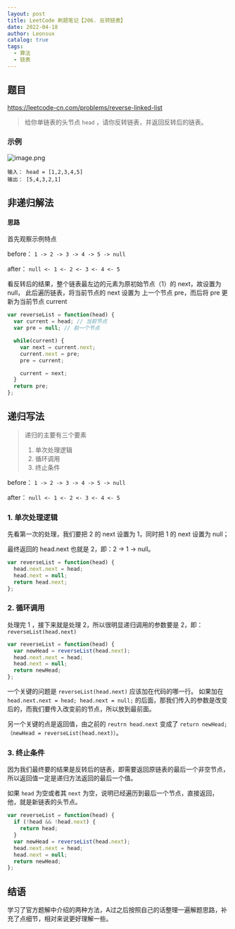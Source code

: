 ```yaml
---
layout: post
title: LeetCode 刷题笔记【206. 反转链表】
date: 2022-04-18
author: Leonsux
catalog: true
tags: 
  - 算法
  - 链表
---
```


## 题目

https://leetcode-cn.com/problems/reverse-linked-list

> 给你单链表的头节点 `head` ，请你反转链表，并返回反转后的链表。

### 示例


![image.png](https://p6-juejin.byteimg.com/tos-cn-i-k3u1fbpfcp/71d83b5d8bd74c86a5fa2af000175a7a~tplv-k3u1fbpfcp-watermark.image?)

```
输入： head = [1,2,3,4,5]
输出： [5,4,3,2,1]
```

## 非递归解法

#### 思路

首先观察示例特点

before：
`1 -> 2 -> 3 -> 4 -> 5 -> null`

after：
`null <- 1 <- 2 <- 3 <- 4 <- 5`

看反转后的结果，整个链表最左边的元素为原初始节点（1）的 next，故设置为 null，
此后遍历链表，将当前节点的 next 设置为 上一个节点 pre，而后将 pre 更新为当前节点 current

```js
var reverseList = function(head) {
  var current = head; // 当前节点
  var pre = null; // 前一个节点

  while(current) {
    var next = current.next;
    current.next = pre;
    pre = current;

    current = next;
  }
  return pre;
};
```

## 递归写法

> 递归的主要有三个要素
> 1. 单次处理逻辑
> 2. 循环调用
> 3. 终止条件

before：
`1 -> 2 -> 3 -> 4 -> 5 -> null`

after：
`null <- 1 <- 2 <- 3 <- 4 <- 5`

### 1. 单次处理逻辑 
先看第一次的处理，我们要把 2 的 next 设置为 1，同时把 1 的 next 设置为 null；

最终返回的 head.next 也就是 2，即：2 -> 1 -> null。

```js
var reverseList = function(head) {
  head.next.next = head;
  head.next = null;
  return head.next;
};
```

### 2. 循环调用

处理完 1 ，接下来就是处理 2，所以很明显递归调用的参数要是 2，即：`reverseList(head.next)`

```js
var reverseList = function(head) {
  var newHead = reverseList(head.next);
  head.next.next = head;
  head.next = null;
  return newHead;
};
```

一个关键的问题是 `reverseList(head.next)` 应该加在代码的哪一行。
如果加在 `head.next.next = head; head.next = null;` 的后面，那我们传入的参数是改变后的，而我们要传入改变前的节点，所以放到最前面。

另一个关键的点是返回值，由之前的 `reutrn head.next` 变成了 `return newHead;（newHead = reverseList(head.next)）`。

### 3. 终止条件

因为我们最终要的结果是反转后的链表，即需要返回原链表的最后一个非空节点，所以返回值一定是递归方法返回的最后一个值。

如果 `head` 为空或者其 `next` 为空，说明已经遍历到最后一个节点，直接返回，他，就是新链表的头节点。

```js
var reverseList = function(head) {
  if (!head && !head.next) {
    return head;
  }
  var newHead = reverseList(head.next);
  head.next.next = head;
  head.next = null;
  return newHead;
};
```

## 结语

学习了官方题解中介绍的两种方法，A过之后按照自己的话整理一遍解题思路，补充了点细节，相对来说更好理解一些。
